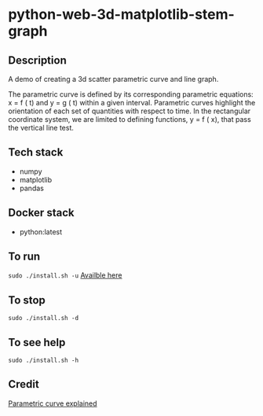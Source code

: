 # python-web-3d-matplotlib-stem-graph

## Description
A demo of creating a 3d scatter parametric curve and line graph.

The parametric curve is defined by its corresponding parametric equations: x = f ( t) and y = g ( t) within a given interval. Parametric curves highlight the orientation of each set of quantities with respect to time. In the rectangular coordinate system, we are limited to defining functions, y = f ( x), that pass the vertical line test.

## Tech stack
- numpy
- matplotlib
- pandas

## Docker stack
- python:latest

## To run
`sudo ./install.sh -u`
[Availble here](http://localhost)

## To stop
`sudo ./install.sh -d`

## To see help
`sudo ./install.sh -h`

## Credit
[Parametric curve explained](https://www.storyofmathematics.com/parametric-curves/)